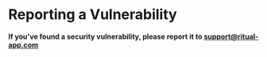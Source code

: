 # Reporting a Vulnerability

**If you've found a security vulnerability, please report it to support@ritual-app.com**

